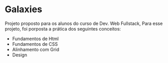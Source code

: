 # Galaxies
Projeto proposto para os alunos do curso de Dev. Web Fullstack,
Para esse projeto, foi porposta a prática dos seguintes conceitos:
- Fundamentos de Html
- Fundamentos de CSS
- Alinhamento com Grid
- Design
